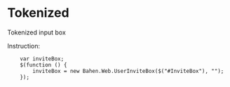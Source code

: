 Tokenized
=========

Tokenized input box

Instruction:

        var inviteBox;
        $(function () {
            inviteBox = new Bahen.Web.UserInviteBox($("#InviteBox"), "");
        });

